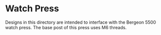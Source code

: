 # Watch Press

Designs in this directory are intended to interface with the Bergeon 5500 watch
press. The base post of this press uses M6 threads.


